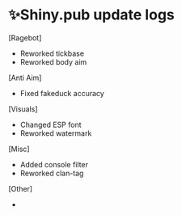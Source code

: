 # ✨Shiny.pub update logs
 [Ragebot]

- Reworked tickbase
- Reworked body aim

 [Anti Aim]
 
- Fixed fakeduck accuracy

 [Visuals]
 
- Changed ESP font
- Reworked watermark

 [Misc]
 
- Added console filter
- Reworked clan-tag


 [Other]
 
- 

